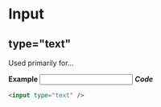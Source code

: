 # Input

## type="text"

Used primarily for...

<strong>Example</strong>
<input type="text" name="hi" />
**_Code_**

```html
<input type="text" />
```
